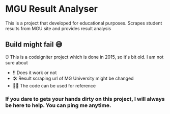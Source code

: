 # MGU Result Analyser
This is a project that developed for educational purposes. Scrapes student results from MGU site and provides result analysis


## Build might fail 😅

⏰ This is a codeigniter project which is done in 2015, so it's bit old. I am not sure about
- ‼️ Does it work or not
- 🛠 Result scraping url of MG University might be changed
- 👩‍💻 The code can be used for reference

### If you dare to gets your hands dirty on this project, I will always be here to help. You can ping me anytime.
